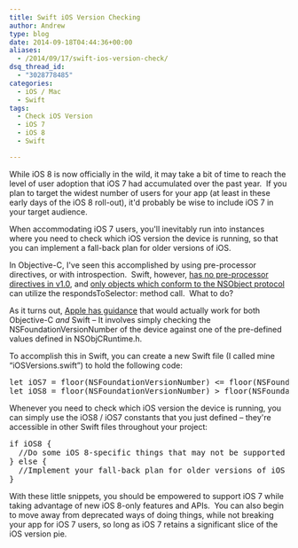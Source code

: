 ```yaml
---
title: Swift iOS Version Checking
author: Andrew
type: blog
date: 2014-09-18T04:44:36+00:00
aliases:
  - /2014/09/17/swift-ios-version-check/
dsq_thread_id:
  - "3028778485"
categories:
  - iOS / Mac
  - Swift
tags:
  - Check iOS Version
  - iOS 7
  - iOS 8
  - Swift

---
```

While iOS 8 is now officially in the wild, it may take a bit of time to reach the level of user adoption that iOS 7 had accumulated over the past year.  If you plan to target the widest number of users for your app (at least in these early days of the iOS 8 roll-out), it'd probably be wise to include iOS 7 in your target audience.

When accommodating iOS 7 users, you'll inevitably run into instances where you need to check which iOS version the device is running, so that you can implement a fall-back plan for older versions of iOS.

In Objective-C, I've seen this accomplished by using pre-processor directives, or with introspection.  Swift, however, <a title="Apple Developer Documentation - No Swift Preprocessor Directives" href="https://developer.apple.com/library/ios/documentation/Swift/Conceptual/BuildingCocoaApps/InteractingWithCAPIs.html#//apple_ref/doc/uid/TP40014216-CH8-XID_20" target="_blank">has no pre-processor directives in v1.0</a>, and <a title="Apple Developer Documentation - NSObject Protocol" href="https://developer.apple.com/library/ios/documentation/Cocoa/Reference/Foundation/Protocols/NSObject_Protocol/index.html" target="_blank">only objects which conform to the NSObject protocol</a> can utilize the <span class="lang:swift decode:true  crayon-inline ">respondsToSelector:</span> method call.  What to do?

As it turns out, <a title="Apple Developer Documentation - Conditionally Load Resources" href="https://developer.apple.com/library/ios/documentation/UserExperience/Conceptual/TransitionGuide/SupportingEarlieriOS.html#//apple_ref/doc/uid/TP40013174-CH14-SW1" target="_blank">Apple has guidance</a> that would actually work for both Objective-C _and_ Swift – It involves simply checking the <span class="lang:swift decode:true  crayon-inline ">NSFoundationVersionNumber</span> of the device against one of the pre-defined values defined in NSObjCRuntime.h.

To accomplish this in Swift, you can create a new Swift file (I called mine &#8220;iOSVersions.swift&#8221;) to hold the following code:

<pre class="lang:swift decode:true " title="iOSVersions.swift">let iOS7 = floor(NSFoundationVersionNumber) &lt;= floor(NSFoundationVersionNumber_iOS_7_1)
let iOS8 = floor(NSFoundationVersionNumber) &gt; floor(NSFoundationVersionNumber_iOS_7_1)</pre>

Whenever you need to check which iOS version the device is running, you can simply use the iOS8 / iOS7 constants that you just defined – they're accessible in other Swift files throughout your project:

<pre class="lang:swift decode:true" title="Elsewhere in your code">if iOS8 {
  //Do some iOS 8-specific things that may not be supported in older versions
} else {
  //Implement your fall-back plan for older versions of iOS
}</pre>

With these little snippets, you should be empowered to support iOS 7 while taking advantage of new iOS 8-only features and APIs.  You can also begin to move away from deprecated ways of doing things, while not breaking your app for iOS 7 users, so long as iOS 7 retains a significant slice of the iOS version pie.